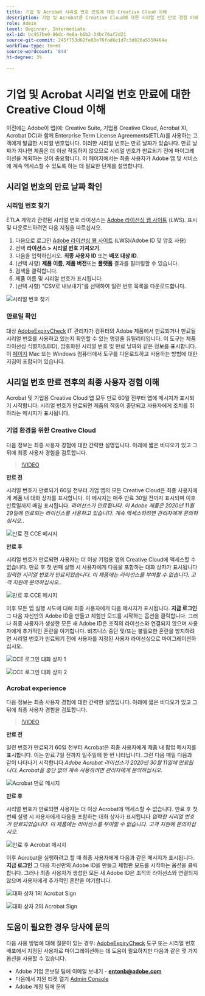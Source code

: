 ```yaml
---
title: 기업 및 Acrobat 시리얼 번호 만료에 대한 Creative Cloud 이해
description: 기업 및 Acrobat용 Creative Cloud에 대한 시리얼 번호 만료 경험 이해
role: Admin
level: Beginner, Intermediate
exl-id: bc457be0-86dc-4e8a-b6b2-34bc76af2d21
source-git-commit: 245f753d62fe83e76fad6e1d7c3d820a5550464a
workflow-type: tm+mt
source-wordcount: '844'
ht-degree: 3%

---
```


# 기업 및 Acrobat 시리얼 번호 만료에 대한 Creative Cloud 이해

이전에는 Adobe이 앱(예: Creative Suite, 기업용 Creative Cloud, Acrobat XI, Acrobat DC)과 함께 Enterprise Term License Agreements(ETLA)를 사용하는 고객에게 발급한 시리얼 번호입니다. 이러한 시리얼 번호는 만료 날짜가 있습니다. 만료 날짜가 지나면 제품은 더 이상 작동하지 않으므로 시리얼 번호가 만료되기 전에 마이그레이션을 계획하는 것이 중요합니다. 이 페이지에서는 최종 사용자가 Adobe 앱 및 서비스에 계속 액세스할 수 있도록 하는 데 필요한 단계를 설명합니다.

## 시리얼 번호의 만료 날짜 확인

### 시리얼 번호 찾기

ETLA 계약과 관련된 시리얼 번호 라이선스는 [Adobe 라이선싱 웹 사이트](https://licensing.adobe.com/) (LWS). 표시 및 다운로드하려면 다음 지침을 따르십시오.

1. 다음으로 로그인 [Adobe 라이선싱 웹 사이트](https://licensing.adobe.com/) (LWS)(Adobe ID 및 암호 사용)
1. 선택 **라이선스 > 시리얼 번호 가져오기**.
1. 다음을 입력하십시오. **최종 사용자 ID** 또는 **배포 대상 ID**.
1. (선택 사항) **제품 이름**, **제품 버전**&#x200B;또는 **플랫폼** 결과를 필터링할 수 있습니다.
1. 검색을 클릭합니다.
1. 제품 이름 및 시리얼 번호가 표시됩니다.
1. (선택 사항) &quot;CSV로 내보내기&quot;를 선택하여 일련 번호 목록을 다운로드합니다.

![시리얼 번호 찾기](assets/retrieveserialnumbers.png)

### 만료일 확인

대상 [AdobeExpiryCheck](https://helpx.adobe.com/enterprise/kb/volume-license-expiration-check.html) IT 관리자가 컴퓨터의 Adobe 제품에서 만료되거나 만료될 시리얼 번호를 사용하고 있는지 확인할 수 있는 명령줄 유틸리티입니다. 이 도구는 제품 라이선싱 식별자(LEID), 암호화된 시리얼 번호 및 만료 날짜와 같은 정보를 표시합니다. 이 [페이지](https://helpx.adobe.com/enterprise/kb/volume-license-expiration-check.html) Mac 또는 Windows 컴퓨터에서 도구를 다운로드하고 사용하는 방법에 대한 지침이 포함되어 있습니다.

## 시리얼 번호 만료 전후의 최종 사용자 경험 이해

Acrobat 및 기업용 Creative Cloud 앱 모두 만료 60일 전부터 앱에 메시지가 표시되기 시작합니다. 시리얼 번호가 만료되면 제품의 작동이 중단되고 사용자에게 조치를 취하라는 메시지가 표시됩니다.

### 기업 환경을 위한 Creative Cloud

다음 정보는 최종 사용자 경험에 대한 간략한 설명입니다. 아래에 짧은 비디오가 있고 그 뒤에 최종 사용자 경험을 검토합니다.

>[!VIDEO](https://video.tv.adobe.com/v/331746?hidetitle=true)

**만료 전**

시리얼 번호가 만료되기 60일 전부터 기업 앱의 모든 Creative Cloud은 최종 사용자에게 제품 내 대화 상자를 표시합니다. 이 메시지는 매주 만료 30일 전까지 표시되며 이후 만료일까지 매일 표시됩니다. *라이선스가 만료됩니다. 이 Adobe 제품은 2020년 11월 29일에 만료되는 라이선스를 사용하고 있습니다. 계속 액세스하려면 관리자에게 문의하십시오.*.

![만료 전 CCE 메시지](assets/cceexpiring.png)

**만료 후**

시리얼 번호가 만료되면 사용자는 더 이상 기업용 앱의 Creative Cloud에 액세스할 수 없습니다. 만료 후 첫 번째 실행 시 사용자에게 다음을 포함하는 대화 상자가 표시됩니다 *입력한 시리얼 번호가 만료되었습니다. 이 제품에는 라이선스를 부여할 수 없습니다. 고객 지원에 문의하십시오.*.

![만료 후 CCE 메시지](assets/cceafterexpire.png)

이후 모든 앱 실행 시도에 대해 최종 사용자에게 다음 메시지가 표시됩니다. **지금 로그인** 그 다음 자신만의 Adobe ID을 만들고 체험판 모드를 시작하는 옵션을 클릭합니다. 그러나 최종 사용자가 생성한 모든 새 Adobe ID은 조직의 라이선스와 연결되지 않으며 사용자에게 추가적인 혼란을 야기합니다. 비즈니스 중단 및/또는 불필요한 혼란을 방지하려면 시리얼 번호가 만료되기 전에 사용자를 지정된 사용자 라이선싱으로 마이그레이션하십시오.

![CCE 로그인 대화 상자 1](assets/ccesignin1.png)

![CCE 로그인 대화 상자 2](assets/ccesignin2.png)

### Acrobat experience

다음 정보는 최종 사용자 경험에 대한 간략한 설명입니다. 아래에 짧은 비디오가 있고 그 뒤에 최종 사용자 경험을 검토합니다.

>[!VIDEO](https://video.tv.adobe.com/v/331749?hidetitle=true)


**만료 전**

일련 번호가 만료되기 60일 전부터 Acrobat은 최종 사용자에게 제품 내 팝업 메시지를 표시합니다. 이는 만료 7일 전까지 일주일에 한 번 나타납니다. 그런 다음 매일 다음과 같이 나타나기 시작합니다 *Adobe Acrobat 라이선스가 2020년 30월 11일에 만료됩니다. Acrobat을 중단 없이 계속 사용하려면 관리자에게 문의하십시오.*

![Acrobat 만료 메시지](assets/acrobatexpiring.png)

**만료 후**

시리얼 번호가 만료되면 사용자는 더 이상 Acrobat에 액세스할 수 없습니다. 만료 후 첫 번째 실행 시 사용자에게 다음을 포함하는 대화 상자가 표시됩니다 *입력한 시리얼 번호가 만료되었습니다. 이 제품에는 라이선스를 부여할 수 없습니다. 고객 지원에 문의하십시오.*

![만료 후 Acrobat 메시지](assets/acrobatafterexpire.png)

이후 Acrobat을 실행하려고 할 때 최종 사용자에게 다음과 같은 메시지가 표시됩니다. **지금 로그인** 그 다음 자신만의 Adobe ID을 만들고 체험판 모드를 시작하는 옵션을 클릭합니다. 그러나 최종 사용자가 생성한 모든 새 Adobe ID은 조직의 라이선스와 연결되지 않으며 사용자에게 추가적인 혼란을 야기합니다.

![대화 상자 1의 Acrobat Sign](assets/acrobatsignin1.png)

![대화 상자 2의 Acrobat Sign](assets/acrobatsignin2.png)

## 도움이 필요한 경우 당사에 문의

다음 사용 방법에 대해 질문이 있는 경우: [AdobeExpiryCheck](https://helpx.adobe.com/enterprise/kb/volume-license-expiration-check.html) 도구 또는 시리얼 번호 배포에서 지정된 사용자로 마이그레이션하는 데 도움이 필요하지만 다음과 같은 몇 가지 옵션을 사용할 수 있습니다.
* Adobe 기업 온보딩 팀에 이메일 보내기 - **entonb@adobe.com**
* 다음에서 지원 티켓 열기 [Admin Console](https://adminconsole.adobe.com/support)
* Adobe 계정 팀에 문의
